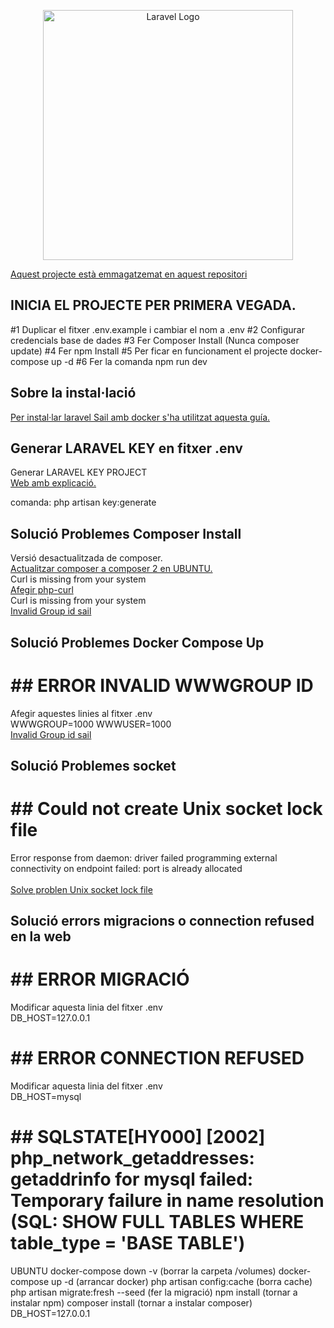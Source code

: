 <p align="center"><a href="https://laravel.com" target="_blank"><img src="https://raw.githubusercontent.com/laravel/art/master/logo-lockup/5%20SVG/2%20CMYK/1%20Full%20Color/laravel-logolockup-cmyk-red.svg" width="400" alt="Laravel Logo"></a></p>

<p align="left">
<a href="https://github.com/sergiomonts/Sprint4_Equip2_Projecte-Global.git">Aquest projecte està emmagatzemat en aquest repositori</a>
</p>

## INICIA EL PROJECTE PER PRIMERA VEGADA.

<p align="left">
#1 Duplicar el fitxer .env.example i cambiar el nom a .env
#2 Configurar credencials base de dades
#3 Fer Composer Install (Nunca composer update)
#4 Fer npm Install
#5 Per ficar en funcionament el projecte docker-compose up -d
#6 Fer la comanda npm run dev


</p>

## Sobre la instal·lació

<p align="left">
<a href="https://www.youtube.com/watch?v=i0LOihS_RDk">Per instal·lar laravel Sail amb docker s'ha utilitzat aquesta guía.</a>
</p>

## Generar LARAVEL KEY en fitxer .env

<p align="left">
Generar LARAVEL KEY PROJECT
<br>
<a href="https://stillat.com/blog/2016/12/07/laravel-artisan-key-command-the-keygenerate-command">Web amb explicació.</a>
<br>
<p>comanda: php artisan key:generate</p>
</p>

## Solució Problemes Composer Install

<p align="left">
Versió desactualitzada de composer.
<br>
<a href="https://www.codifica.me/actualizar-composer-a-composer-2-ubuntu/">Actualitzar composer a composer 2 en UBUNTU.</a>
<br>
Curl is missing from your system
<br>
<a href="https://websolutionstuff.com/post/require-ext-curl-is-missing-from-your-system-ubuntu">Afegir php-curl</a>
<br>
Curl is missing from your system
<br>
<a href="https://websolutionstuff.com/post/require-ext-curl-is-missing-from-your-system-ubuntu">Invalid Group id sail</a>
</p>

## Solució Problemes Docker Compose Up

<h1>## ERROR INVALID WWWGROUP ID</h1>
<p align="left">
Afegir aquestes linies al fitxer .env
<br>
WWWGROUP=1000
WWWUSER=1000
<br>
<a href="https://stackoverflow.com/questions/67224488/laravel-sail-wont-build-on-ubuntu-20-04-groupadd-invalid-group-id-sail">Invalid Group id sail</a>
</p>

## Solució Problemes socket 

<h1>## Could not create Unix socket lock file</h1>
<p align="left">
Error response from daemon: driver failed programming external connectivity on endpoint failed: port is already allocated<br>
<br>
<a href="https://dejuniorasenior.com/problema-con-conexion-a-base-de-datos-en-laravel-sail/">Solve problen Unix socket lock file</a>
</p>


## Solució errors migracions o connection refused en la web

<h1>## ERROR MIGRACIÓ</h1>
<p align="left">
Modificar aquesta linia del fitxer .env
<br>
DB_HOST=127.0.0.1
<br>
</p>

<h1>## ERROR CONNECTION REFUSED</h1>
<p align="left">
Modificar aquesta linia del fitxer .env
<br>
DB_HOST=mysql
<br>
</p>

<h1>## SQLSTATE[HY000] [2002] php_network_getaddresses: getaddrinfo for mysql failed: Temporary failure in name resolution (SQL: SHOW FULL TABLES WHERE table_type = 'BASE TABLE')</h1>

<p align="left">
UBUNTU
docker-compose down -v (borrar la carpeta /volumes)
docker-compose up -d (arrancar docker)
php artisan config:cache (borra cache)
php artisan migrate:fresh --seed (fer la migració)
npm install (tornar a instalar npm)
composer install (tornar a instalar composer)
<br>
DB_HOST=127.0.0.1
<br>
</p>


